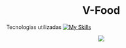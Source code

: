 <h1 align="center">V-Food</h1>


Tecnologias utilizadas
[![My Skills](https://skills.thijs.gg/icons?i=js,react,sass,figma&theme=light)](https://skills.thijs.gg)




<p align="center">
  <a href="https://skillicons.dev">
    <img src="https://skillicons.dev/icons?i=gjs,react,sass,figma" />
  </a>
</p>
